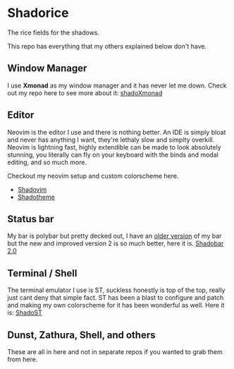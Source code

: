 # Shadorice

The rice fields for the shadows.

This repo has everything that my others explained below don't have.

## Window Manager

I use **Xmonad** as my window manager and it has never let me down.
Check out my repo here to see more about it: [shadoXmonad](https://github.com/Shadorain/shadoXmonad)

## Editor

Neovim is the editor I use and there is nothing better. An IDE is simply bloat and never has anything I
want, they're lethaly slow and simplty overkill. Neovim is lightning fast, highly extendible
can be made to look absolutely stunning, you literally can fly on your keyboard with the binds and modal
editing, and so much more.

Checkout my neovim setup and custom colorscheme here.

- [Shadovim](https://github.com/Shadorain/shadovim)
- [Shadotheme](https://github.com/Shadorain/shadotheme)

## Status bar

My bar is polybar but pretty decked out, I have an [older version](https://github.com/Shadorain/shadobar) of my bar
but the new and improved version 2 is so much better, here it is. [Shadobar 2.0](https://github.com/Shadorain/shadobar-2)

## Terminal / Shell

The terminal emulator I use is ST, suckless honestly is top of the top, really just
cant deny that simple fact. ST has been a blast to configure and patch and making my own
colorscheme for it has been wonderful as well. Here it is: [ShadoST](https://github.com/Shadorain/shadoST)

## Dunst, Zathura, Shell, and others

These are all in here and not in separate repos if you wanted to grab them from here.
